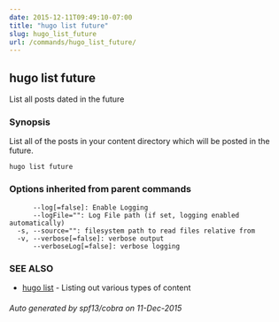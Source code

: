 ```yaml
---
date: 2015-12-11T09:49:10-07:00
title: "hugo list future"
slug: hugo_list_future
url: /commands/hugo_list_future/
---
```

## hugo list future

List all posts dated in the future

### Synopsis


List all of the posts in your content directory which will be
posted in the future.

```
hugo list future
```

### Options inherited from parent commands

```
      --log[=false]: Enable Logging
      --logFile="": Log File path (if set, logging enabled automatically)
  -s, --source="": filesystem path to read files relative from
  -v, --verbose[=false]: verbose output
      --verboseLog[=false]: verbose logging
```

### SEE ALSO
* [hugo list](/commands/hugo_list/)	 - Listing out various types of content

###### Auto generated by spf13/cobra on 11-Dec-2015
